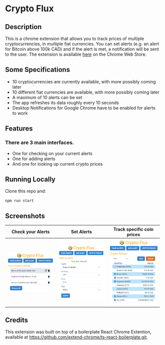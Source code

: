 # Crypto Flux

## Description
This is a chrome extension that allows you to track prices of multiple cryptocurrencies, in multiple fiat currencies. You can set alerts (e.g. an alert for Bitcoin above 100k CAD) and if the alert is met, a notification will be sent to the user. The extension is available [here](https://chrome.google.com/webstore/detail/crypto-flux/lfihplojaiglbfjdkelpjmkdkfeomgef?hl=en) on the Chrome Web Store.

## Some Specifications
* 10 cryptocurrencies are currently available, with more possibly coming later
* 10 different fiat currencies are available, with more possibly coming later
* A maximum of 10 alerts can be set
* The app refreshes its data roughly every 10 seconds
* Desktop Notifications for Google Chrome have to be enabled for alerts to work

## Features
### There are 3 main interfaces.

* One for checking on your current alerts
* One for adding alerts
* And one for looking up current crypto prices

## Running Locally
Clone this repo and:

```
npm run start
```

## Screenshots
Check your Alerts          |  Set Alerts               |  Track specific coin prices
:-------------------------:|:-------------------------:|:-------------------------:
![](screenshots/pic3.png)  | ![](screenshots/pic4.png) | ![](screenshots/pic1.png)

## Credits
This extension was built on top of a boilerplate React Chrome Extention, available at https://github.com/extend-chrome/ts-react-boilerplate.git.


